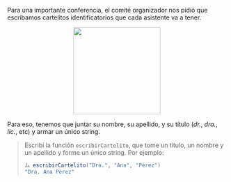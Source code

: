 Para una importante conferencia, el comité organizador nos pidió que escribamos cartelitos identificatorios que cada asistente va a tener. 

<div align="center">
<img width="200px" src="https://raw.githubusercontent.com/mumuki/mumuki-guia-javascript-practica-funciones-y-tipos-de-datos/master/assets/name_badge.png"></img>
</div>
 
Para eso, tenemos que juntar su nombre, su apellido, y su título (_dr._, _dra._, _lic._, etc) y armar un único string. 

> Escribí la función `escribirCartelito`, que tome un título, un nombre y un apellido y forme un único string. Por ejemplo: 
> 
> ```javascript
> ム escribirCartelito("Dra.", "Ana", "Pérez")
> "Dra. Ana Pérez"
> ```


